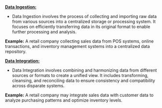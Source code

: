 <ins>**Data Ingestion:**</ins>
* Data Ingestion involves the process of collecting and importing raw data from various sources into a centralized storage or processing system. It focuses on efficiently transferring data in its original format to enable further processing and analysis.

**Example:**
A retail company collecting sales data from POS systems, online transactions, and inventory management systems into a centralized data repository.

<ins>**Data Integration:**</ins> 
* Data Integration involves combining and harmonizing data from different sources or formats to create a unified view. It includes transforming, cleansing, and reconciling data to ensure consistency and compatibility across disparate systems.

**Example:**
A retail company may integrate sales data with customer data to analyze purchasing patterns and optimize inventory levels.
